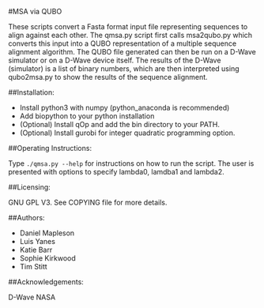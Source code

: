 #MSA via QUBO

These scripts convert a Fasta format input file representing sequences to align against each other.  The qmsa.py script
first calls msa2qubo.py which converts this input into a QUBO representation of a multiple sequence alignment algorithm.  The QUBO file generated can
then be run on a D-Wave simulator or on a D-Wave device itself.  The results of the D-Wave (simulator) is a list of
binary numbers, which are then interpreted using qubo2msa.py to show the results of the sequence alignment.

##Installation:

  - Install python3 with numpy (python_anaconda is recommended)
  - Add biopython to your python installation
  - (Optional) Install qOp and add the bin directory to your PATH.
  - (Optional) Install gurobi for integer quadratic programming option.


##Operating Instructions:

Type ```./qmsa.py --help``` for instructions on how to run the script.  The user is presented with options to specify lambda0,
lamdba1 and lambda2.

##Licensing:

GNU GPL V3.  See COPYING file for more details.


##Authors:

 * Daniel Mapleson
 * Luis Yanes
 * Katie Barr
 * Sophie Kirkwood
 * Tim Stitt


##Acknowledgements:

D-Wave
NASA
